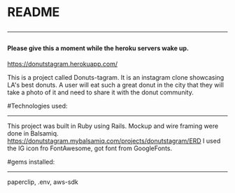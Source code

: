# README <hr>


#### Please give this a moment while the heroku servers wake up.
https://donutstagram.herokuapp.com/

This is a project called Donuts-tagram.  It is an instagram clone showcasing LA's best donuts.  A user will
eat such a great donut in the city that they will take a photo of it and need to share it with the donut community.  


#Technologies used: <hr>
This project was built in Ruby using Rails.
Mockup and wire framing were done in Balsamiq.  
https://donutstagram.mybalsamiq.com/projects/donutstagram/ERD
I used the IG icon fro FontAwesome, got font from GoogleFonts.


#gems installed:<hr>
paperclip, .env, aws-sdk
